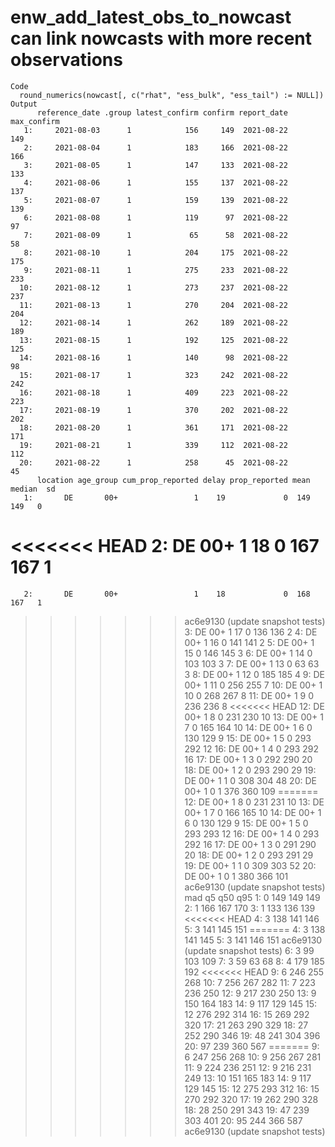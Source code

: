 # enw_add_latest_obs_to_nowcast can link nowcasts with more recent observations

    Code
      round_numerics(nowcast[, c("rhat", "ess_bulk", "ess_tail") := NULL])
    Output
          reference_date .group latest_confirm confirm report_date max_confirm
       1:     2021-08-03      1            156     149  2021-08-22         149
       2:     2021-08-04      1            183     166  2021-08-22         166
       3:     2021-08-05      1            147     133  2021-08-22         133
       4:     2021-08-06      1            155     137  2021-08-22         137
       5:     2021-08-07      1            159     139  2021-08-22         139
       6:     2021-08-08      1            119      97  2021-08-22          97
       7:     2021-08-09      1             65      58  2021-08-22          58
       8:     2021-08-10      1            204     175  2021-08-22         175
       9:     2021-08-11      1            275     233  2021-08-22         233
      10:     2021-08-12      1            273     237  2021-08-22         237
      11:     2021-08-13      1            270     204  2021-08-22         204
      12:     2021-08-14      1            262     189  2021-08-22         189
      13:     2021-08-15      1            192     125  2021-08-22         125
      14:     2021-08-16      1            140      98  2021-08-22          98
      15:     2021-08-17      1            323     242  2021-08-22         242
      16:     2021-08-18      1            409     223  2021-08-22         223
      17:     2021-08-19      1            370     202  2021-08-22         202
      18:     2021-08-20      1            361     171  2021-08-22         171
      19:     2021-08-21      1            339     112  2021-08-22         112
      20:     2021-08-22      1            258      45  2021-08-22          45
          location age_group cum_prop_reported delay prop_reported mean median  sd
       1:       DE       00+                 1    19             0  149    149   0
<<<<<<< HEAD
       2:       DE       00+                 1    18             0  167    167   1
=======
       2:       DE       00+                 1    18             0  168    167   1
>>>>>>> ac6e9130 (update snapshot tests)
       3:       DE       00+                 1    17             0  136    136   2
       4:       DE       00+                 1    16             0  141    141   2
       5:       DE       00+                 1    15             0  146    145   3
       6:       DE       00+                 1    14             0  103    103   3
       7:       DE       00+                 1    13             0   63     63   3
       8:       DE       00+                 1    12             0  185    185   4
       9:       DE       00+                 1    11             0  256    255   7
      10:       DE       00+                 1    10             0  268    267   8
      11:       DE       00+                 1     9             0  236    236   8
<<<<<<< HEAD
      12:       DE       00+                 1     8             0  231    230  10
      13:       DE       00+                 1     7             0  165    164  10
      14:       DE       00+                 1     6             0  130    129   9
      15:       DE       00+                 1     5             0  293    292  12
      16:       DE       00+                 1     4             0  293    292  16
      17:       DE       00+                 1     3             0  292    290  20
      18:       DE       00+                 1     2             0  293    290  29
      19:       DE       00+                 1     1             0  308    304  48
      20:       DE       00+                 1     0             1  376    360 109
=======
      12:       DE       00+                 1     8             0  231    231  10
      13:       DE       00+                 1     7             0  166    165  10
      14:       DE       00+                 1     6             0  130    129   9
      15:       DE       00+                 1     5             0  293    293  12
      16:       DE       00+                 1     4             0  293    292  16
      17:       DE       00+                 1     3             0  291    290  20
      18:       DE       00+                 1     2             0  293    291  29
      19:       DE       00+                 1     1             0  309    303  52
      20:       DE       00+                 1     0             1  380    366 101
>>>>>>> ac6e9130 (update snapshot tests)
          mad  q5 q50 q95
       1:   0 149 149 149
       2:   1 166 167 170
       3:   1 133 136 139
<<<<<<< HEAD
       4:   3 138 141 146
       5:   3 141 145 151
=======
       4:   3 138 141 145
       5:   3 141 146 151
>>>>>>> ac6e9130 (update snapshot tests)
       6:   3  99 103 109
       7:   3  59  63  68
       8:   4 179 185 192
<<<<<<< HEAD
       9:   6 246 255 268
      10:   7 256 267 282
      11:   7 223 236 250
      12:   9 217 230 250
      13:   9 150 164 183
      14:   9 117 129 145
      15:  12 276 292 314
      16:  15 269 292 320
      17:  21 263 290 329
      18:  27 252 290 346
      19:  48 241 304 396
      20:  97 239 360 567
=======
       9:   6 247 256 268
      10:   9 256 267 281
      11:   9 224 236 251
      12:   9 216 231 249
      13:  10 151 165 183
      14:   9 117 129 145
      15:  12 275 293 312
      16:  15 270 292 320
      17:  19 262 290 328
      18:  28 250 291 343
      19:  47 239 303 401
      20:  95 244 366 587
>>>>>>> ac6e9130 (update snapshot tests)

